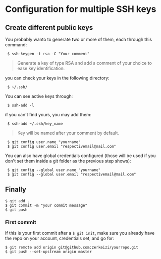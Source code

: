 # Configuration for multiple SSH keys

## Create different public keys

You probably wanto to generate two or more of them, each through this command:

```
 $ ssh-keygen -t rsa -C "Your comment"
```
> Generate a key of type RSA and add a comment of your choice to ease key identification.

you can check your keys in the following directory:

```
 $ ~/.ssh/ 
```

You can see active keys through:
```
 $ ssh-add -l
```

if you can't find yours, you may add them:
```
 $ ssh-add ~/.ssh/key_name 
```
> Key will be named after your comment by default.

```
 $ git config user.name "yourname"
 $ git config user.email "respectivemail@mail.com" 
```

You can also have global credentials configured (those will be used if you don't set them inside a git folder as the previous step shows): 

```
 $ git config --global user.name "yourname" 
 $ git config --global user.email "respectivemail@mail.com"
```

## Finally

```
$ git add .
$ git commit -m "your commit message"
$ git push
```

### <a id="first-commit">First commit</a>

If this is your first commit after a ```$ git init```, make sure you already have the repo on your account, credentials set, and go for:


```
$ git remote add origin git@github.com:zerkeizi/yourrepo.git
$ git push --set-upstream origin master
```